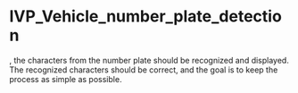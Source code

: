 # IVP_Vehicle_number_plate_detection
, the characters from the number plate should be recognized and displayed. The recognized characters should be correct, and the goal is to keep the process as simple as possible.
